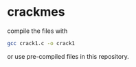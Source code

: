 # crackmes
compile the files with 
```bash
gcc crack1.c -o crack1
```
or use pre-compiled files in this repository.
